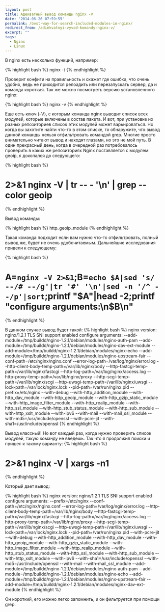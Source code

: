 ```yaml
---
layout: post
title: Адекватный вывод команды nginx -V
date: '2014-06-26 07:59:55'
permalink: /best-way-for-search-included-modules-in-nginx/
redirect_from: /adiekvatnyi-vyvod-komandy-nginx-v/
excerpt: ""
tags:
  - Nginx
  - Linux
---
```


В nginx есть несколько функций, например:

{% highlight bash %}
nginx -t
{% endhighlight %}

Проверит конфиги на правильность и скажет где ошибка, что очень удобно, ведь не приходится релоадить или перезапускать сервер, да и команда короткая. Так же можно посмотреть версию установленного nginx:

{% highlight bash %}
nginx -v
{% endhighlight %}

Еще есть ключ (-V), с которым команда nginx выводит список всех модулей, которые включены в состав пакета. И вот, при установке из разных репозиториев список этих модулей может варьироваться. Но когда вы захотите найти что-то в этом списке, то обнаружите, что вывод данной команды нельзя отфильтровать командой grep. Многие просто внимательно читают вывод и находят глазами, но это не мой путь.
В один прекрасный день, когда в очередной раз потребовалось проверить в каких же репозиториях Nginx поставляется с модулем geoip, я докопался до следующего:

{% highlight bash %}
# 2>&1 nginx -V | tr -- - '\n' | grep --color geoip
{% endhighlight %}

Вывод команды:

{% highlight bash %}
http_geoip_module
{% endhighlight %}

Такая команда подходит если вам нужно что-то отфильтровать, полный вывод же, будет не очень удобочитаемым. Дальнейшие исследования привели к следующему:

{% highlight bash %}
# A=`nginx -V 2>&1`;B=`echo $A|sed 's/ --/# --/g'|tr '#' '\n'|sed -n '/^ --/p'|sort`;printf "$A"|head -2;printf "configure arguments:\n$B\n"
{% endhighlight %}

В данном случае вывод будет такой:
{% highlight bash %}
nginx version: nginx/1.2.1
TLS SNI support enabled
configure arguments:
 --add-module=/tmp/buildd/nginx-1.2.1/debian/modules/nginx-auth-pam
 --add-module=/tmp/buildd/nginx-1.2.1/debian/modules/nginx-dav-ext-module
 --add-module=/tmp/buildd/nginx-1.2.1/debian/modules/nginx-echo
 --add-module=/tmp/buildd/nginx-1.2.1/debian/modules/nginx-upstream-fair
 --conf-path=/etc/nginx/nginx.conf
 --error-log-path=/var/log/nginx/error.log
 --http-client-body-temp-path=/var/lib/nginx/body
 --http-fastcgi-temp-path=/var/lib/nginx/fastcgi
 --http-log-path=/var/log/nginx/access.log
 --http-proxy-temp-path=/var/lib/nginx/proxy
 --http-scgi-temp-path=/var/lib/nginx/scgi
 --http-uwsgi-temp-path=/var/lib/nginx/uwsgi
 --lock-path=/var/lock/nginx.lock
 --pid-path=/var/run/nginx.pid
 --prefix=/etc/nginx
 --with-debug
 --with-http_addition_module
 --with-http_dav_module
 --with-http_geoip_module
 --with-http_gzip_static_module
 --with-http_image_filter_module
 --with-http_realip_module
 --with-http_ssl_module
 --with-http_stub_status_module
 --with-http_sub_module
 --with-http_xslt_module
 --with-ipv6
 --with-mail
 --with-mail_ssl_module
 --with-md5=/usr/include/openssl
 --with-pcre-jit
 --with-sha1=/usr/include/openssl
{% endhighlight %}

Вывод классный! Но вот каждый раз, когда нужно проверить список модулей, такую команду не введешь. Так что я продолжил поиски и пришел к такому варианту:
{% highlight bash %}
# 2>&1 nginx -V | xargs -n1
{% endhighlight %}

Который дает вывод:

{% highlight bash %}
nginx
version:
nginx/1.2.1
TLS
SNI
support
enabled
configure
arguments:
--prefix=/etc/nginx
--conf-path=/etc/nginx/nginx.conf
--error-log-path=/var/log/nginx/error.log
--http-client-body-temp-path=/var/lib/nginx/body
--http-fastcgi-temp-path=/var/lib/nginx/fastcgi
--http-log-path=/var/log/nginx/access.log
--http-proxy-temp-path=/var/lib/nginx/proxy
--http-scgi-temp-path=/var/lib/nginx/scgi
--http-uwsgi-temp-path=/var/lib/nginx/uwsgi
--lock-path=/var/lock/nginx.lock
--pid-path=/var/run/nginx.pid
--with-pcre-jit
--with-debug
--with-http_addition_module
--with-http_dav_module
--with-http_geoip_module
--with-http_gzip_static_module
--with-http_image_filter_module
--with-http_realip_module
--with-http_stub_status_module
--with-http_ssl_module
--with-http_sub_module
--with-http_xslt_module
--with-ipv6
--with-sha1=/usr/include/openssl
--with-md5=/usr/include/openssl
--with-mail
--with-mail_ssl_module
--add-module=/tmp/buildd/nginx-1.2.1/debian/modules/nginx-auth-pam
--add-module=/tmp/buildd/nginx-1.2.1/debian/modules/nginx-echo
--add-module=/tmp/buildd/nginx-1.2.1/debian/modules/nginx-upstream-fair
--add-module=/tmp/buildd/nginx-1.2.1/debian/modules/nginx-dav-ext-module
{% endhighlight %}

Он короткий, его можно легко запомнить, и он фильтруется при помощи grep.
